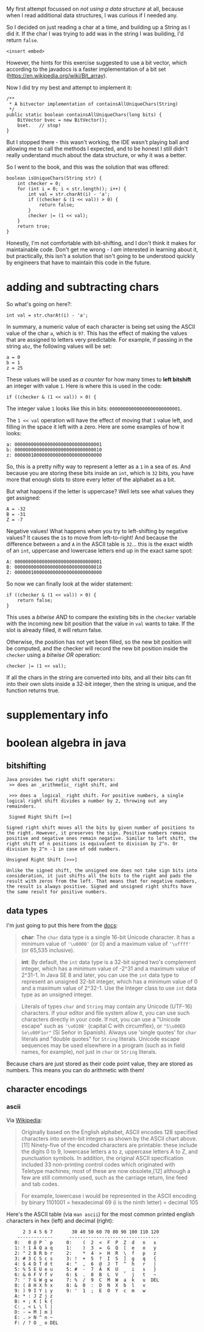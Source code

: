 My first attempt focussed on *not using a data structure* at all, because when I read additional data structures, I was curious if I needed any.

So I decided on just reading a char at a time, and building up a String as I did it. If the char I was trying to add was in the string I was building, I'd return `false`.

```
<insert embed>
```

However, the hints for this exercise suggested to use a bit vector, which according to the javadocs is a faster implementation of a bit set (https://en.wikipedia.org/wiki/Bit_array).
	
Now I did try my best and attempt to implement it:
	
	/**
	 * A bitvector implementation of containsAllUniqueChars(String)
	 */
	public static boolean containsAllUniqueChars(long bits) {
		BitVector bvec = new BitVector();
		bset.	// stop!
	}
	
But I stopped there - this wasn't working, the IDE wasn't playing ball and allowing me to call the methods I expected, and to be honest I still didn't really understand much about the data structure, or why it was a better.
	
So I went to the book, and this was the solution that was offered:
	
    boolean isUniqueChars(String str) {
        int checker = 0;
        for (int i = 0; i < str.length(); i++) {
            int val = str.charAt(i) - 'a';
            if ((checker & (1 << val)) > 0) {
                return false;
            }
            checker |= (1 << val);
        }
        return true;
    }
	
Honestly, I'm not comfortable with bit-shifting, and I don't think it makes for maintainable code. Don't get me wrong - I *am* interested in learning about it, but practically, this isn't a solution that isn't going to be understood quickly by engineers that have to maintain this code in the future.

# adding and subtracting chars

So what's going on here?:

	int val = str.charAt(i) - 'a';
	
In summary, a numeric value of each character is being set using the ASCII value of the char  `a`, which is  `97`. This has the effect of making the values that are assigned to letters very predictable. For example, if passing in the string `abz`, the following values will be set:

	a = 0
	b = 1
	z = 25

These values will be used as *a counter* for how many times to **left bitshift** an integer with value `1`. Here is where this is used in the code:

	if ((checker & (1 << val)) > 0) {

The integer value `1` looks like this in bits: `00000000000000000000000001`. 

The `1 << val`  operation will have the effect of moving that `1` value left, and filling in the space it left with a zero. Here are some examples of how it looks:

	a: 00000000000000000000000000000001
	b: 00000000000000000000000000000010
	z: 00000010000000000000000000000000

So, this is a pretty nifty way to represent a letter as a `1` in a sea of `0`s. And because you are storing these bits inside an `int`, which is `32` bits, you have more that enough slots to store every letter of the alphabet as a bit.

But what happens if the letter is uppercase? Well lets see what values they get assigned:

	A = -32
	B = -31
	Z = -7
	
Negative values! What happens when you try to left-shifting by negative values? It causes the `1`s to move from left-to-right! And because the difference between `a` and `A` in the ASCII table is `32`... this is the exact width of an `int`, uppercase and lowercase letters end up in the exact same spot:

	A: 00000000000000000000000000000001
	B: 00000000000000000000000000000010
	Z: 00000010000000000000000000000000
		
So now we can finally look at the wider statement:

	if ((checker & (1 << val)) > 0) {
    	return false;
	}

This uses a _bitwise AND_ to compare the existing bits in the  `checker` variable with the incoming new bit position that the value in `val` wants to take. If the slot is already filled, it will return false.

Otherwise, the position has not yet been filled, so the new bit position will be computed, and the checker will record the new bit position inside the `checker` using a _bitwise OR_ operation:

	checker |= (1 << val);
	
If all the chars in the string are converted into bits, and all their bits can fit into their own slots inside a 32-bit integer, then the string is unique, and the function returns true. 
	
# supplementary info

# boolean algebra in java

## bitshifting
	
	Java provides two right shift operators: 
	 >> does an _arithmetic_ right shift, and
	 
	 >>> does a _logical_ right shift. For positive numbers, a single logical right shift divides a number by 2, throwing out any remainders.
	 
	 Signed Right Shift [>>]

	Signed right shift moves all the bits by given number of positions to the right. However, it preserves the sign. Positive numbers remain positive and negative ones remain negative. Similar to left shift, the right shift of n positions is equivalent to division by 2^n. Or division by 2^n -1 in case of odd numbers.
	
	Unsigned Right Shift [>>>]

	Unlike the signed shift, the unsigned one does not take sign bits into consideration, it just shifts all the bits to the right and pads the result with zeros from the left. That means that for negative numbers, the result is always positive. Signed and unsigned right shifts have the same result for positive numbers.
	
## data types

I'm just going to put this here from the [docs](https://docs.oracle.com/javase/tutorial/java/nutsandbolts/datatypes.html):

> **char**: The `char` data type is a single 16-bit Unicode character. It has a minimum value of `'\u0000'` (or 0) and a maximum value of `'\uffff'` (or 65,535 inclusive).

> **int**: By default, the `int` data type is a 32-bit signed two's complement integer, which has a minimum value of -2^31 and a maximum value of 2^31-1. In Java SE 8 and later, you can use the `int` data type to represent an unsigned 32-bit integer, which has a minimum value of 0 and a maximum value of 2^32-1. Use the Integer class to use `int` data type as an unsigned integer.

> Literals of types `char` and `String` may contain any Unicode (UTF-16) characters. If your editor and file system allow it, you can use such characters directly in your code. If not, you can use a "Unicode escape" such as `'\u0108'` (capital C with circumflex), or `"S\u00ED Se\u00F1or"` (Sí Señor in Spanish). Always use 'single quotes' for `char` literals and "double quotes" for `String` literals. Unicode escape sequences may be used elsewhere in a program (such as in field names, for example), not just in `char` or `String` literals.

Because chars are just stored as their code point value, they are stored as numbers. This means you can do arithmetic with them!


## character encodings

### ascii

Via [Wikipedia](https://en.wikipedia.org/wiki/ASCII):

> Originally based on the English alphabet, ASCII encodes 128 specified characters into seven-bit integers as shown by the ASCII chart above.[11] Ninety-five of the encoded characters are printable: these include the digits 0 to 9, lowercase letters a to z, uppercase letters A to Z, and punctuation symbols. In addition, the original ASCII specification included 33 non-printing control codes which originated with Teletype machines; most of these are now obsolete,[12] although a few are still commonly used, such as the carriage return, line feed and tab codes.

> For example, lowercase i would be represented in the ASCII encoding by binary 1101001 = hexadecimal 69 (i is the ninth letter) = decimal 105

Here's the ASCII table (via `man ascii`) for the most common printed english characters in hex (left) and decimal (right):

          2 3 4 5 6 7       30 40 50 60 70 80 90 100 110 120
        -------------      ---------------------------------
       0:   0 @ P ` p     0:    (  2  <  F  P  Z  d   n   x
       1: ! 1 A Q a q     1:    )  3  =  G  Q  [  e   o   y
       2: " 2 B R b r     2:    *  4  >  H  R  \  f   p   z
       3: # 3 C S c s     3: !  +  5  ?  I  S  ]  g   q   {
       4: $ 4 D T d t     4: "  ,  6  @  J  T  ^  h   r   |
       5: % 5 E U e u     5: #  -  7  A  K  U  _  i   s   }
       6: & 6 F V f v     6: $  .  8  B  L  V  `  j   t   ~
       7: ' 7 G W g w     7: %  /  9  C  M  W  a  k   u  DEL
       8: ( 8 H X h x     8: &  0  :  D  N  X  b  l   v
       9: ) 9 I Y i y     9: '  1  ;  E  O  Y  c  m   w
       A: * : J Z j z
       B: + ; K [ k {
       C: , < L \ l |
       D: - = M ] m }
       E: . > N ^ n ~
       F: / ? O _ o DEL